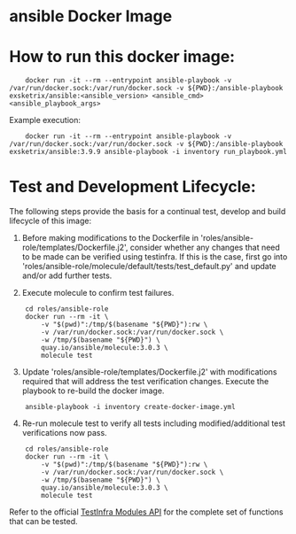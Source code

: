 # ansible Docker Image

# How to run this docker image:

```shell
    docker run -it --rm --entrypoint ansible-playbook -v /var/run/docker.sock:/var/run/docker.sock -v ${PWD}:/ansible-playbook exsketrix/ansible:<ansible_version> <ansible_cmd> <ansible_playbook_args>
```

Example execution:

```shell
    docker run -it --rm --entrypoint ansible-playbook -v /var/run/docker.sock:/var/run/docker.sock -v ${PWD}:/ansible-playbook exsketrix/ansible:3.9.9 ansible-playbook -i inventory run_playbook.yml
```

# Test and Development Lifecycle:

The following steps provide the basis for a continual test, develop and build lifecycle of this image:

1) Before making modifications to the Dockerfile in 'roles/ansible-role/templates/Dockerfile.j2', consider whether any changes that need to be made can be verified using testinfra. If this is the case, first go into 'roles/ansible-role/molecule/default/tests/test_default.py' and update and/or add further tests.

2) Execute molecule to confirm test failures.

```shell
    cd roles/ansible-role
    docker run --rm -it \
        -v "$(pwd)":/tmp/$(basename "${PWD}"):rw \
        -v /var/run/docker.sock:/var/run/docker.sock \
        -w /tmp/$(basename "${PWD}") \
        quay.io/ansible/molecule:3.0.3 \
        molecule test
```

3) Update 'roles/ansible-role/templates/Dockerfile.j2' with modifications required that will address the test verification changes. Execute the playbook to re-build the docker image.

```shell
    ansible-playbook -i inventory create-docker-image.yml
```

4) Re-run molecule test to verify all tests including modified/additional test verifications now pass.

```shell
    cd roles/ansible-role
    docker run --rm -it \
        -v "$(pwd)":/tmp/$(basename "${PWD}"):rw \
        -v /var/run/docker.sock:/var/run/docker.sock \
        -w /tmp/$(basename "${PWD}") \
        quay.io/ansible/molecule:3.0.3 \
        molecule test
```

Refer to the official [TestInfra Modules API](https://testinfra.readthedocs.io/en/latest/modules.html) for the complete set of functions that can be tested.